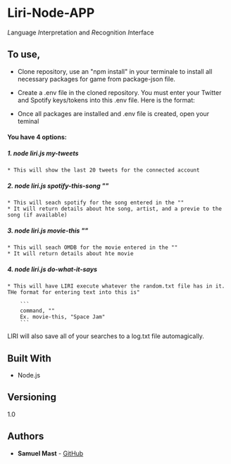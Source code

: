 # Liri-Node-APP

*L*anguage *I*nterpretation and *R*ecognition *I*nterface


## To use, 

* Clone repository, use an "npm install" in your terminale to install all necessary packages for game from package-json file.

* Create a .env file in the cloned repository.  You must enter your Twitter and Spotify keys/tokens into this .env file.  Here is the format:



* Once all packages are installed and .env file is created, open your teminal

#### You have 4 options:

##### 1. node liri.js my-tweets

	* This will show the last 20 tweets for the connected account

##### 2. node liri.js spotify-this-song ""

	* This will seach spotify for the song entered in the ""
	* It will return details about hte song, artist, and a previe to the song (if available)

##### 3. node liri.js movie-this ""

	* This will seach OMDB for the movie entered in the ""
	* It will return details about hte movie

##### 4. node liri.js do-what-it-says
	
	* This will have LIRI execute whatever the random.txt file has in it.  THe format for entering text into this is"

		```
		command, ""
		Ex. movie-this, "Space Jam"
		```



LIRI will also save all of your searches to a log.txt file automagically.


## Built With

* Node.js

## Versioning

1.0

## Authors

* **Samuel Mast** - [GitHub](https://github.com/SamMast)